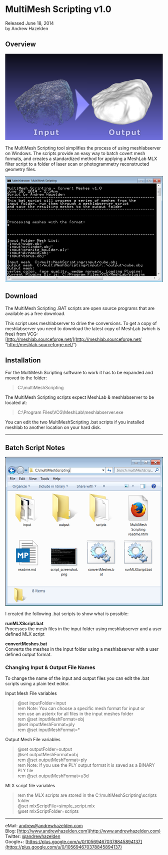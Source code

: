 # MultiMesh Scripting v1.0 #
Released June 18, 2014  
by Andrew Hazelden

## Overview ##
![This is a snapshot of a sample MultiMesh Scripting Conversion.](multimesh-process.png)

The MultiMesh Scripting tool simplifies the process of using meshlabserver on Windows. The scripts provide an easy way to batch covert mesh formats, and creates a standardized method for applying a MeshLab MLX filter script to a folder of laser scan or photogrammetry reconstructed geometry files.

![MultiMeshScripting Screenshot](script_screenshot.png)

## Download ##

The MultiMesh Scripting .BAT scripts are open source programs that are available as a free download.

This script uses meshlabserver to drive the conversions. To get a copy of meshlabserver you need to download the latest copy of MeshLab (which is free) from VCG:  
[http://meshlab.sourceforge.net/](http://meshlab.sourceforge.net/ "http://meshlab.sourceforge.net/")


## Installation ##

For the MultiMesh Scripting software to work it has to be expanded and moved to the folder:  
> C:\multiMeshScripting


The MultiMesh Scripting scripts expect MeshLab & meshlabserver to be located at:
> C:\Program Files\VCG\MeshLab\meshlabserver.exe

You can edit the two MultiMeshScripting .bat scripts if you installed meshlab to another location on your hard disk.

* * *

## Batch Script Notes ##

![MultiMesh Scripting Folder](project_folder.png)

I created the following .bat scripts to show what is possible:

**runMLXScript.bat**  
Processes the mesh files in the input folder using meshlabserver and a user defined MLX script

**convertMeshes.bat**  
Converts the meshes in the input folder using a meshlabserver with a user defined output format.


### Changing Input & Output File Names ###

To change the name of the input and output files you can edit the .bat scripts using a plain text editor.

Input Mesh File variables  

> @set inputFolder=input  
> rem Note: You can choose a specific mesh format for input or  
> rem use an asterix for all files in the input meshes folder  
> rem @set inputMeshFormat=obj  
> @set inputMeshFormat=ply  
> rem @set inputMeshFormat=*  



Output Mesh File variables  

> @set outputFolder=output  
> @set outputMeshFormat=obj  
> rem @set outputMeshFormat=ply  
> rem Note: If you use the PLY output format it is saved as a BINARY PLY file  
> rem @set outputMeshFormat=u3d  


MLX script file variables  

> rem the MLX scripts are stored in the C:\multiMeshScripting\scripts folder  
> @set mlxScriptFile=simple_script.mlx  
> @set mlxScriptFolder=scripts  


* * *

eMail: [andrew@andrewhazelden.com](mailto:andrew@andrewhazelden.com)   
Blog: [http://www.andrewhazelden.com](http://www.andrewhazelden.com)  
Twitter: [@andrewhazelden](https://twitter.com/andrewhazelden)  
Google+: [https://plus.google.com/u/0/105694670378845894137](https://plus.google.com/u/0/105694670378845894137)


